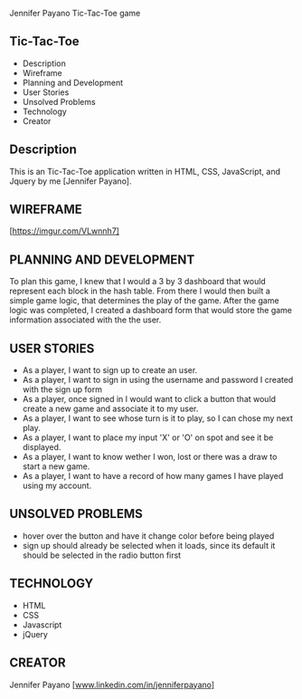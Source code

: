 Jennifer Payano Tic-Tac-Toe game

Tic-Tac-Toe
----------------

* Description
* Wireframe
* Planning and Development
* User Stories
* Unsolved Problems
* Technology
* Creator

Description
------------
This is an Tic-Tac-Toe application written in HTML, CSS, JavaScript, and Jquery by me [Jennifer Payano].


WIREFRAME
---------
[https://imgur.com/VLwnnh7]


PLANNING AND DEVELOPMENT
------------------------
To plan this game, I knew that I would a 3 by 3 dashboard that would represent each block in the hash table. From there I would then built a simple game logic, that determines the play of the game. After the game logic was completed, I created a dashboard form that would store the game information associated with the the user.


USER STORIES
------------
- As a player, I want to sign up to create an user.
- As a player, I want to sign in using the username and password I created with the sign up form
- As a player, once signed in I would want to click a button that would create a new game and associate it to my user.
- As a player, I want to see whose turn is it to play, so I can chose my next play.
- As a player, I want to place my input 'X' or 'O' on spot and see it be displayed.
- As a player, I want to know wether I won, lost or there was a draw to start a new game.
- As a player, I want to have a record of how many games I have played using my account.


UNSOLVED PROBLEMS
-----------------
- hover over the button and have it change color before being played
- sign up should already be selected when it loads, since its default it should be selected in the radio button first

TECHNOLOGY
------------
- HTML
- CSS
- Javascript
- jQuery

CREATOR
---------
Jennifer Payano [www.linkedin.com/in/jenniferpayano]
